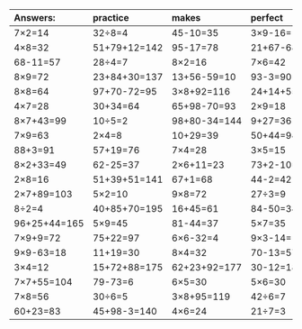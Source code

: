 | Answers: | practice | makes | perfect | ! |
| :--- | :--- | :--- | :--- | :--- |
| 7×2=14 | 32÷8=4 | 45-10=35 | 3×9-16=11 | 42+28=70 | 
| 4×8=32 | 51+79+12=142 | 95-17=78 | 21+67-68=20 | 66-3=63 | 
| 68-11=57 | 28÷4=7 | 8×2=16 | 7×6=42 | 41+53=94 | 
| 8×9=72 | 23+84+30=137 | 13+56-59=10 | 93-3=90 | 68-27=41 | 
| 8×8=64 | 97+70-72=95 | 3×8+92=116 | 24+14+55=93 | 11+18=29 | 
| 4×7=28 | 30+34=64 | 65+98-70=93 | 2×9=18 | 3×8=24 | 
| 8×7+43=99 | 10÷5=2 | 98+80-34=144 | 9+27=36 | 85-48=37 | 
| 7×9=63 | 2×4=8 | 10+29=39 | 50+44=94 | 87-26=61 | 
| 88+3=91 | 57+19=76 | 7×4=28 | 3×5=15 | 8×7=56 | 
| 8×2+33=49 | 62-25=37 | 2×6+11=23 | 73+2-10=65 | 5×8=40 | 
| 2×8=16 | 51+39+51=141 | 67+1=68 | 44-2=42 | 4×5=20 | 
| 2×7+89=103 | 5×2=10 | 9×8=72 | 27÷3=9 | 6×4=24 | 
| 8÷2=4 | 40+85+70=195 | 16+45=61 | 84-50=34 | 84+59+1=144 | 
| 96+25+44=165 | 5×9=45 | 81-44=37 | 5×7=35 | 6×2=12 | 
| 7×9+9=72 | 75+22=97 | 6×6-32=4 | 9×3-14=13 | 2×6=12 | 
| 9×9-63=18 | 11+19=30 | 8×4=32 | 70-13=57 | 2×6+50=62 | 
| 3×4=12 | 15+72+88=175 | 62+23+92=177 | 30-12=18 | 53+37=90 | 
| 7×7+55=104 | 79-73=6 | 6×5=30 | 5×6=30 | 1×7=7 | 
| 7×8=56 | 30÷6=5 | 3×8+95=119 | 42÷6=7 | 28+1+20=49 | 
| 60+23=83 | 45+98-3=140 | 4×6=24 | 21÷7=3 | 2×2=4 | 
